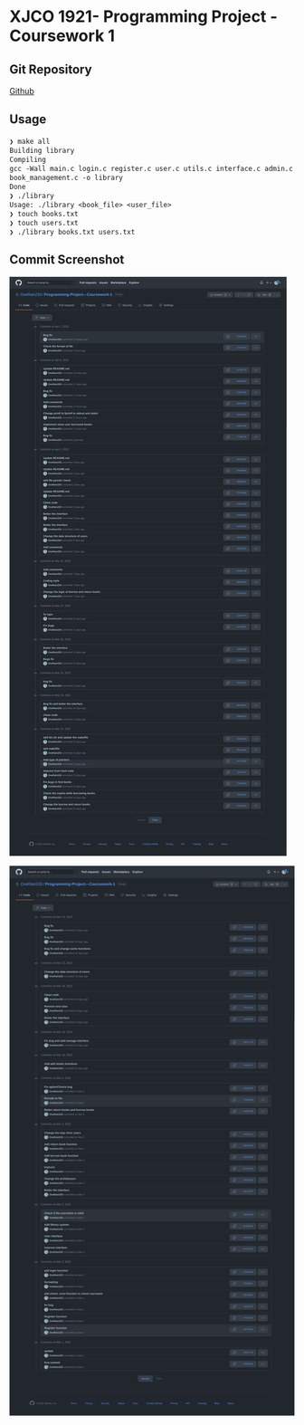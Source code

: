 # XJCO 1921- Programming Project - Coursework 1

## Git Repository

[Github](https://github.com/OneRain233/Leeds_ProgramingProject1)

## Usage

```
❯ make all
Building library
Compiling
gcc -Wall main.c login.c register.c user.c utils.c interface.c admin.c book_management.c -o library
Done
❯ ./library
Usage: ./library <book_file> <user_file>
❯ touch books.txt
❯ touch users.txt
❯ ./library books.txt users.txt
```

## Commit Screenshot

![image-20220406213327257](README.assets/1.png)

![image-20220406213334370](README.assets/2.png)
